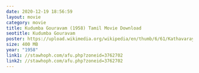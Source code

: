 ```yaml
---
date: 2020-12-19 18:56:59
layout: movie
category: movie
title: Kudumba Gouravam (1958) Tamil Movie Download
seotitle: Kudumba Gouravam
poster: https://upload.wikimedia.org/wikipedia/en/thumb/6/61/Kathavarayan_1958_poster.jpg/220px-Kathavarayan_1958_poster.jpg
size: 400 MB
year: "1958"
link1: //stawhoph.com/afu.php?zoneid=3762702
link2: //stawhoph.com/afu.php?zoneid=3762702
---
```

